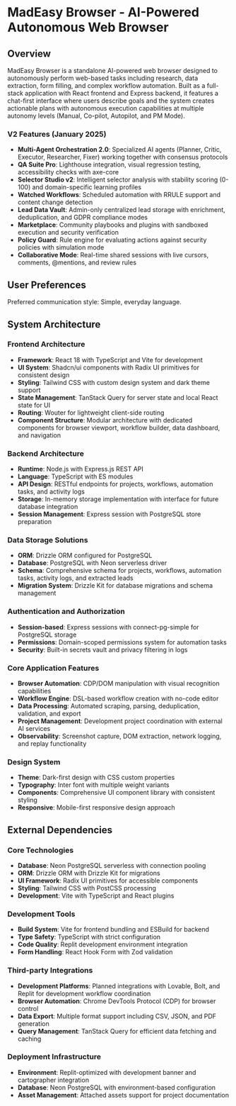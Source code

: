# MadEasy Browser - AI-Powered Autonomous Web Browser

## Overview

MadEasy Browser is a standalone AI-powered web browser designed to autonomously perform web-based tasks including research, data extraction, form filling, and complex workflow automation. Built as a full-stack application with React frontend and Express backend, it features a chat-first interface where users describe goals and the system creates actionable plans with autonomous execution capabilities at multiple autonomy levels (Manual, Co-pilot, Autopilot, and PM Mode).

### V2 Features (January 2025)
- **Multi-Agent Orchestration 2.0**: Specialized AI agents (Planner, Critic, Executor, Researcher, Fixer) working together with consensus protocols
- **QA Suite Pro**: Lighthouse integration, visual regression testing, accessibility checks with axe-core
- **Selector Studio v2**: Intelligent selector analysis with stability scoring (0-100) and domain-specific learning profiles
- **Watched Workflows**: Scheduled automation with RRULE support and content change detection
- **Lead Data Vault**: Admin-only centralized lead storage with enrichment, deduplication, and GDPR compliance modes
- **Marketplace**: Community playbooks and plugins with sandboxed execution and security verification
- **Policy Guard**: Rule engine for evaluating actions against security policies with simulation mode
- **Collaborative Mode**: Real-time shared sessions with live cursors, comments, @mentions, and review rules

## User Preferences

Preferred communication style: Simple, everyday language.

## System Architecture

### Frontend Architecture
- **Framework**: React 18 with TypeScript and Vite for development
- **UI System**: Shadcn/ui components with Radix UI primitives for consistent design
- **Styling**: Tailwind CSS with custom design system and dark theme support
- **State Management**: TanStack Query for server state and local React state for UI
- **Routing**: Wouter for lightweight client-side routing
- **Component Structure**: Modular architecture with dedicated components for browser viewport, workflow builder, data dashboard, and navigation

### Backend Architecture
- **Runtime**: Node.js with Express.js REST API
- **Language**: TypeScript with ES modules
- **API Design**: RESTful endpoints for projects, workflows, automation tasks, and activity logs
- **Storage**: In-memory storage implementation with interface for future database integration
- **Session Management**: Express session with PostgreSQL store preparation

### Data Storage Solutions
- **ORM**: Drizzle ORM configured for PostgreSQL
- **Database**: PostgreSQL with Neon serverless driver
- **Schema**: Comprehensive schema for projects, workflows, automation tasks, activity logs, and extracted leads
- **Migration System**: Drizzle Kit for database migrations and schema management

### Authentication and Authorization
- **Session-based**: Express sessions with connect-pg-simple for PostgreSQL storage
- **Permissions**: Domain-scoped permissions system for automation tasks
- **Security**: Built-in secrets vault and privacy filtering in logs

### Core Application Features
- **Browser Automation**: CDP/DOM manipulation with visual recognition capabilities
- **Workflow Engine**: DSL-based workflow creation with no-code editor
- **Data Processing**: Automated scraping, parsing, deduplication, validation, and export
- **Project Management**: Development project coordination with external AI services
- **Observability**: Screenshot capture, DOM extraction, network logging, and replay functionality

### Design System
- **Theme**: Dark-first design with CSS custom properties
- **Typography**: Inter font with multiple weight variants
- **Components**: Comprehensive UI component library with consistent styling
- **Responsive**: Mobile-first responsive design approach

## External Dependencies

### Core Technologies
- **Database**: Neon PostgreSQL serverless with connection pooling
- **ORM**: Drizzle ORM with Drizzle Kit for migrations
- **UI Framework**: Radix UI primitives for accessible components
- **Styling**: Tailwind CSS with PostCSS processing
- **Development**: Vite with TypeScript and React plugins

### Development Tools
- **Build System**: Vite for frontend bundling and ESBuild for backend
- **Type Safety**: TypeScript with strict configuration
- **Code Quality**: Replit development environment integration
- **Form Handling**: React Hook Form with Zod validation

### Third-party Integrations
- **Development Platforms**: Planned integrations with Lovable, Bolt, and Replit for development workflow coordination
- **Browser Automation**: Chrome DevTools Protocol (CDP) for browser control
- **Data Export**: Multiple format support including CSV, JSON, and PDF generation
- **Query Management**: TanStack Query for efficient data fetching and caching

### Deployment Infrastructure
- **Environment**: Replit-optimized with development banner and cartographer integration
- **Database**: Neon PostgreSQL with environment-based configuration
- **Asset Management**: Attached assets support for project documentation